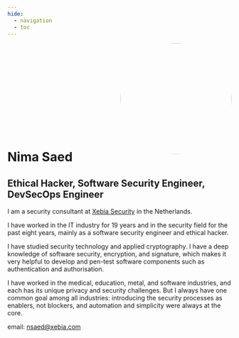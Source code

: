 ```yaml
---
hide:
  - navigation
  - toc
---
```


<img src="https://avatars.githubusercontent.com/u/10860598" alt="Avatar" style="display: block; margin-bottom: -10%; margin-left: auto; margin-right: 0px; width: 250px; border-radius:50%;opacity: 0.8;">

# Nima Saed
## Ethical Hacker, Software Security Engineer, DevSecOps Engineer

I am a security consultant at [Xebia Security](https://xebia.com) in the Netherlands.

I have worked in the IT industry for 19 years and in the security field for the past eight years, mainly as a software security engineer and ethical hacker.

I have studied security technology and applied cryptography. I have a deep knowledge of software security, encryption, and signature, which makes it very helpful to develop and pen-test software components such as authentication and authorisation.

I have worked in the medical, education, metal, and software industries, and each has its unique privacy and security challenges. But I always have one common goal among all industries: introducing the security processes as enablers, not blockers, and automation and simplicity were always at the core.

email: [nsaed@xebia.com](mailto:nsaed@xebia.com)
